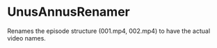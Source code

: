 # UnusAnnusRenamer
Renames the episode structure (001.mp4, 002.mp4) to have the actual video names.
